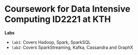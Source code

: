 # Coursework for Data Intensive Computing ID2221 at KTH

**Labs**
* `lab1`: Covers Hadoop, Spark, SparkSQL
* `lab2`: Covers SparkStreaming, Kafka, Cassandra and GraphX